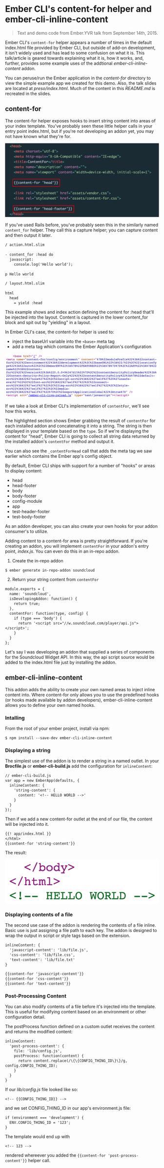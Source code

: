 # Ember CLI's content-for helper and ember-cli-inline-content

> Text and demo code from Ember.YVR talk from September 14th, 2015.

Ember CLI's <code>content-for</code> helper appears a number of times in the default index.html file provided by Ember CLI, but outside of add-on development, it isn't widely used and has lead to some confusion on what it is. This talk/article is geared towards explaining what it is, how it works, and, further, provides some example uses of the addtional <em>ember-cli-inline-content</em> addon.

You can peruse/run the Ember application in the _content-for_ directory to view the simple example app we created for this demo. Also, the talk slides are located at _preso/index.html_. Much of the content in this _README.md_ is recreated in the slides.

## content-for

The content-for helper exposes hooks to insert string content into areas of your index template. You've probably seen these little helper calls in your entry point index.html, but if you're not developing an addon yet, you may not have known what they're for.

![content for](preso/img/content-for.png)

If you've used Rails before, you've probably seen this in the similarly named `content_for` helper. They call this a capture helper; you can capture content and then output it later.

```
/ action.html.slim

- content_for :head do
  javascript:
    console.log('Hello world');

p Hello world
```

```
/ layout.html.slim

html
  head
    = yield :head
```
        
This example shows and index action defining the content for :head that'll be injected into the layout. Content is captured in the lower content_for block and spit out by "yielding" in a layout.

In Ember CLI's case, the content-for helper is used to:

- inject the baseUrl variable into the `<base>` meta tag
- add a meta tag which contains the Ember Application's configuration

![injected metadata](preso/img/injected.png)

If we take a look at Ember CLI's implementation of `contentFor`, we'll see how this works.

The highlighted section shows Ember grabbing the result of `contentFor` for each installed addon and concatenating it into a string. The string is then displayed in your template based on the `type`. So if we're displaying the content for "head", Ember CLI is going to collect all string data returned by the installed addon's `contentFor` method and output it.

You can also see the `_contentForHead` call that adds the meta tag we saw earlier which contains the Ember app's config object.

By default, Ember CLI ships with support for a number of "hooks" or areas to display content:

- head
- head-footer
- body
- body-footer
- config-module
- app
- test-header-footer
- test-body-footer

As an addon developer, you can also create your own hooks for your addon consumer's to utilize. 

Adding content to a content-for area is pretty straightforward. If you're creating an addon, you will implement `contentFor` in your addon's entry point, _index.js_. You can even do this in an in-repo addon.

1. Create the in-repo addon

```
$ ember generate in-repo-addon soundcloud
```

2. Return your string content from `contentFor`

```
module.exports = {
  name: 'soundcloud',
  isDevelopingAddon: function() {
    return true;
  },
  contentFor: function(type, config) {
    if (type === 'body') {
      return '<script src="//w.soundcloud.com/player/api.js"></script>';
    }
  }
};
```

Let's say I was developing an addon that supplied a series of components for the Soundcloud Widget API. In this way, the api script source would be added to the index.html file just by installing the addon. 

## ember-cli-inline-content

This addon adds the ability to create your own named areas to inject inline content into. Where content-for only allows you to use the predefined hooks (or hooks made available by addon developers), ember-cli-inline-content allows you to define your own named hooks.

### Intalling 

From the root of your ember project, install via npm:

```
$ npm install --save-dev ember-cli-inline-content
```

### Displaying a string

The simplest use of the addon is to render a string in a named outlet. In your **Brocfile.js** or **ember-cli-build.js** add the configuration for `inlineContent`:

```
// ember-cli-build.js
var app = new EmberApp(defaults, {
  inlineContent: {
    'string-content': {
      content: '<!-- HELLO WORLD -->'
    }
  }
});
```

Then if we add a new content-for outlet at the end of our file, the content will be injected into it.

```
{{! app/index.html }}
</html>
{{content-for 'string-content'}}
```

The result:

![hello](preso/img/hello.png)


### Displaying contents of a file

The second use case of the addon is rendering the contents of a file inline. Basic use is just assigning a file path to each key. The addon is designed to wrap the output in script or style tags based on the extension.

```
inlineContent: {
  'javascript-content': 'lib/file.js',
  'css-content': 'lib/file.css',
  'text-content': 'lib/file.txt'
}
```

```
{{content-for 'javascript-content'}}
{{content-for 'css-content'}}
{{content-for 'text-content'}}
```

### Post-Processing Content

You can also modify contents of a file before it's injected into the template. This is useful for modifying content based on an environment or other configuration detail.

The postProcess function defined on a custom outlet receives the content and returns the modified content:

```
inlineContent:
  'post-process-content': {
    file: 'lib/config.js',
    postProcess: function(content) {
      return content.replace(/\{\{CONFIG_THING_ID\}\}/g, config.CONFIG_THING_ID);
    }
  }
}
```

If our _lib/config.js_ file looked like so:

```
<!-- {{CONFIG_THING_ID}} -->
```

and we set CONFIG_THING_ID in our app's environment.js file:

```
if (environment === 'development') {
  ENV.CONFIG_THING_ID = '123';
}
```

The template would end up with 

```
<!-- 123 -->
```

rendered whereever you added the `{{content-for 'post-process-content'}}` helper call.
